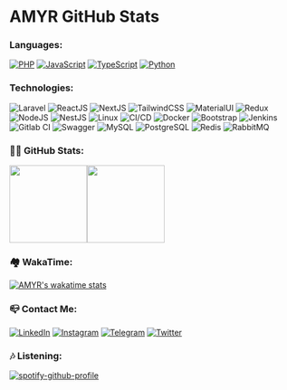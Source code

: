 # AMYR GitHub Stats

### Languages:

[![PHP](https://img.shields.io/badge/-PHP-1b262c?&logo=PHP&logoColor=00599C)](https://github.com/4myr?tab=repositories&q=&type=&language=php)
[![JavaScript](https://img.shields.io/badge/-JavaScript-1b262c?&logo=JavaScript&logoColor=ddc508)](https://github.com/4myr?tab=repositories&q=&type=&language=javascript)
[![TypeScript](https://img.shields.io/badge/-TypeScript-1b262c?&logo=TypeScript&logoColor=00599C)](https://github.com/4myr?tab=repositories&q=&type=&language=TypeScript)
[![Python](https://img.shields.io/badge/-Python-1b262c?&logo=python)](https://github.com/4myr?tab=repositories&q=&type=&language=python)

### Technologies:

![Laravel](https://img.shields.io/badge/-Laravel-1b262c?&logo=laravel)
![ReactJS](https://img.shields.io/badge/-ReactJS-1b262c?&logo=react)
![NextJS](https://img.shields.io/badge/-NextJS-1b262c?&logo=next.js)
![TailwindCSS](https://img.shields.io/badge/-TailwindCSS-1b262c?&logo=tailwindcss)
![MaterialUI](https://img.shields.io/badge/-MUI-1b262c?&logo=MaterialUI)
![Redux](https://img.shields.io/badge/-Redux-1b262c?&logo=Redux)
![NodeJS](https://img.shields.io/badge/-NodeJS-1b262c?&logo=npm)
![NestJS](https://img.shields.io/badge/-NestJS-1b262c?&logo=Nestjs)
![Linux](https://img.shields.io/badge/-Linux-1b262c?&logo=Linux&logoColor=FCC624)
![CI/CD](https://img.shields.io/badge/-CI/CD-1b262c?&logo=Jenkins)
![Docker](https://img.shields.io/badge/-Docker-1b262c?&logo=Docker)
![Bootstrap](https://img.shields.io/badge/-Bootrstrap-1b262c?&logo=Bootstrap)
![Jenkins](https://img.shields.io/badge/-Jenkins-1b262c?&logo=jenkins)
![Gitlab CI](https://img.shields.io/badge/-Gitlab%20CI-1b262c?&logo=gitlab)
![Swagger](https://img.shields.io/badge/-Swagger-1b262c?&logo=swagger)
![MySQL](https://img.shields.io/badge/-MySQL-1b262c?&logo=mysql)
![PostgreSQL](https://img.shields.io/badge/-PostgreSQL-1b262c?&logo=postgresql)
![Redis](https://img.shields.io/badge/-Redis-1b262c?&logo=redis)
![RabbitMQ](https://img.shields.io/badge/-RabbitMQ-1b262c?&logo=RabbitMQ)


<h3>👨‍💻 GitHub Stats:</h3>

<a href="https://www.amyr.ir/"><img height="137px" src="https://github-readme-stats.vercel.app/api?username=4myr&hide_title=true&hide_border=true&show_icons=true&include_all_commits=true&count_private=true&line_height=21&text_color=fff&icon_color=fff&bg_color=0,1b262c,0f4c75&theme=white" /><!-- wi*quL3fcV --><img height="137px" src="https://github-readme-stats.vercel.app/api/top-langs/?username=4myr&langs_count=3&hide=html&&hide_title=true&hide_border=true&show_icons=true&include_all_commits=true&count_private=true&line_height=21&text_color=fff&icon_color=fff&bg_color=0,0f4c75,1b262c&theme=white" /></a>

<h3>🏘 WakaTime:</h3>


[![AMYR's wakatime stats](https://github-readme-stats.vercel.app/api/wakatime?username=amyr&show_icons=true&hide_title=true&hide_border=true&show_icons=true&include_all_commits=true&count_private=true&line_height=21&text_color=fff&icon_color=fff&bg_color=0,1b262c,1b262c,0f4c75,0f4c75&theme=white)](https://wakatime.com/@amyr)


<h3>📪 Contact Me:</h3>

<p><a href="https://www.linkedin.com/in/amyrir" target="_blank"><img alt="LinkedIn" src="https://img.shields.io/badge/linkedin-%230077B5.svg?&style=for-the-badge&logo=linkedin&logoColor=white" /></a> <a href="https://www.instagram.com/amyr.dev/" target="_blank"><img alt="Instagram" src="https://img.shields.io/badge/instagram-%23E4405F.svg?&style=for-the-badge&logo=instagram&logoColor=white" /></a> 
 <a href="https://t.me/SudoYUM/" target="_blank"><img alt="Telegram" src="https://img.shields.io/badge/Telegram-%232ca5e0.svg?&style=for-the-badge&logo=telegram&logoColor=white" /></a> <a href="https://t.co/4myr_ir/" target="_blank"><img alt="Twitter" src="https://img.shields.io/badge/Twitter-%231DA1F2.svg?&style=for-the-badge&logo=twitter&logoColor=white" /></a>
 
[website]: https://amyr.ir/
[instagram]: https://instagram.com/amyrdev
[linkedin]: https://linkedin.com/in/amyrir/


<h3>🎶 Listening:</h3>

[![spotify-github-profile](https://spotify-github-profile.vercel.app/api/view?uid=yid7a2eedxb81d2hokv91zbli&cover_image=true&theme=novatorem&bar_color=53b14f&bar_color_cover=false)](https://spotify-github-profile.vercel.app/api/view?uid=yid7a2eedxb81d2hokv91zbli&redirect=true)
